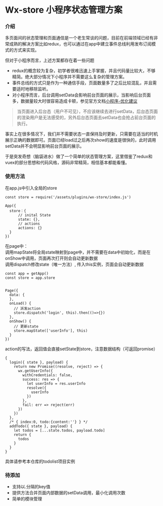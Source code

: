# Wx-store 小程序状态管理方案


### 介绍

多页面间的状态管理和页面通信是一个老生常谈的问题，目前在前端领域已经有非常成熟的解决方案比如redux，也可以通过在app中建立事件总线利用发布订阅模式的方式来实现。

但对于小程序而言，上述方案都存在着一些问题
- redux的概念较为复杂，初学者很难迅速上手掌握，并且代码量比较大，不够精简。绝大部分情况下小程序并不需要这么复杂的管理方案。
- 事件总线的方式只是作为一种通信手段，页面数量多了之后比较混乱，并且需要适时地移除监听。
- 对小程序而言，后台调用setData会影响前台页面的展示，当影响后台页面多，数据量较大时很容易造成卡顿，参见官方文档[小程序-优化建议](https://mp.weixin.qq.com/debug/wxadoc/dev/framework/performance/tips.html)
 

> 当页面进入后台态（用户不可见），不应该继续去进行setData，后台态页面的渲染用户是无法感受的，另外后台态页面去setData也会抢占前台页面的执行。

事实上在很多情况下，我们并不需要状态一直保持及时更新，只需要在适当的时机展示正确的数据即可。页面已经load过之后再次show的速度是很快的，此时调用setData并不会明显影响前台页面的展示。

于是突发奇想（脑袋进水）做了一个简单的状态管理方案，这里借鉴了redux和vuex的部分思想和代码风格，源码非常精简，相信基本都能看懂。


### 使用方法



在app.js中引入全局的store
```
const store = require('/assets/plugins/wx-store/index.js')

App({
  store：{
      // inital State
      state: {},
      // actions
      actions: {}
  }
})

```

在page中：  
调用mapState将全局state映射到page中，并不需要在data中初始化，而是在onShow中调用，页面再次打开则会自动更新数据  
调用dispatch修改state（唯一方法）, 传入this实例，页面会自动更新数据

```
const app = getApp()
const store = app.store


Page({
  data: {
  },
  onLoad() {
    // 派发action
    store.dispatch('login', this).then(()=>{})
  },
  onShow() {
    // 更新state
    store.mapState(['userInfo'], this)
  }
})
```


action的写法，返回值会直接setState到store，注意数据结构（可返回promise）
```
{
  login({ state }, payload) {
    return new Promise((resolve, reject) => {
      wx.getUserInfo({
        withCredentials: false,
        success: res => {
          let userInfo = res.userInfo
          resolve({
            userInfo
          })
        },
        fail: err => reject(err)
      })
    })
  },
  /* { index:0, todo:{content:''} } */
  addTodo({ state }, payload) {
    let todos = [...state.todos, payload.todo]
    return {
      todos
    }
  }
}
```

具体请参考本仓库的todolist项目实例

### 待添加
- 支持以.分隔的key值
- 提供方法合并页面内部数据的setData调用，最小化调用次数
- 简单的模块管理
